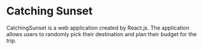 # Catching Sunset

CatchingSunset is a web application created by React.js. The application allows users to randomly pick their destination and plan their budget for the trip.
